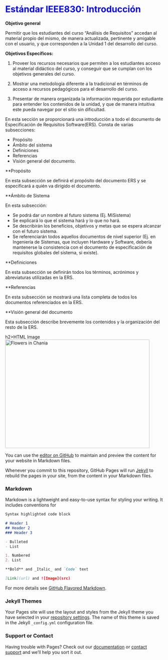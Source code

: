 <h1 style="color:blue;">Estándar IEEE830: Introducción</h1>

**Objetivo general** 

   Permitir que los estudiantes del curso “Análisis de Requisitos” accedan al material propio del mismo, de manera actualizada, pertinente y amigable con el usuario, y que corresponden a la Unidad 1 del desarrollo del curso.

**Objetivos Específicos:**

  1. Proveer los recursos necesarios que permiten a los estudiantes acceso al material didáctico del curso, y conseguir que se cumplan con los objetivos generales del curso. 

  2. Mostrar una metodología diferente a la tradicional en términos de acceso a recursos pedagógicos para el desarrollo del curso.

  3. Presentar de manera organizada la información requerida por estudiante para entender los contenidos de la unidad, y que de manera intuitiva este pueda navegar por el sitio sin dificultad.

En esta sección se proporcionará una introducción a todo el documento de Especificación de Requisitos Software(ERS). Consta de varias subsecciones:

 - Propósito
 - Ámbito del sistema
 - Definiciones
 - Referencias
 - Visión general del documento.

**Propósito

En esta subsección se definirá el propósito del documento ERS y se especificará a quién va dirigido el documento.

**Ámbito de Sistema

En esta subsección:

 - Se podrá dar un nombre al futuro sistema (Ej. MiSistema)
 - Se explicará lo que el sistema hará y lo que no hará.
 - Se describirán los beneficios, objetivos y metas que se espera alcanzar con el futuro sistema.
 - Se referenciarán todos aquellos documentos de nivel superior (Ej. en Ingeniería de Sistemas, que incluyen Hardware y Software,      debería mantenerse la consistencia con el documento de especificación de requisitos globales del sistema, si existe).

**Definiciones

En esta subsección se definirán todos los términos, acrónimos y abreviaturas utilizadas en la ERS.

**Referencias

En esta subsección se mostrará una lista completa de todos los documentos referenciados en la ERS.

**Visión general del documento

Esta subsección describe brevemente los contenidos y la organización del resto de la ERS.

h2>HTML Image</h2>
<img src="img_chania.jpg" alt="Flowers in Chania" width="460" height="345">


You can use the [editor on GitHub](https://github.com/jesuisreveur/OVI/edit/master/index.md) to maintain and preview the content for your website in Markdown files.

Whenever you commit to this repository, GitHub Pages will run [Jekyll](https://jekyllrb.com/) to rebuild the pages in your site, from the content in your Markdown files.

### Markdown

Markdown is a lightweight and easy-to-use syntax for styling your writing. It includes conventions for

```markdown
Syntax highlighted code block

# Header 1
## Header 2
### Header 3

- Bulleted
- List

1. Numbered
2. List

**Bold** and _Italic_ and `Code` text

[Link](url) and ![Image](src)
```

For more details see [GitHub Flavored Markdown](https://guides.github.com/features/mastering-markdown/).

### Jekyll Themes

Your Pages site will use the layout and styles from the Jekyll theme you have selected in your [repository settings](https://github.com/jesuisreveur/OVI/settings). The name of this theme is saved in the Jekyll `_config.yml` configuration file.

### Support or Contact

Having trouble with Pages? Check out our [documentation](https://help.github.com/categories/github-pages-basics/) or [contact support](https://github.com/contact) and we’ll help you sort it out.
